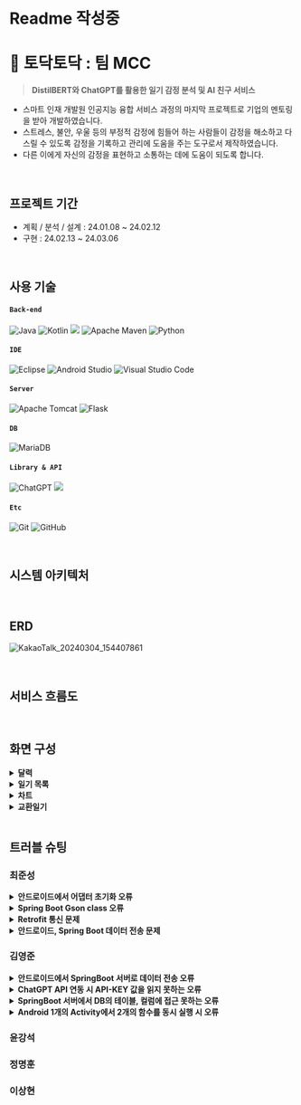 # Readme 작성중
# 📔 토닥토닥 : 팀 MCC

><strong>DistilBERT와 ChatGPT를 활용한 일기 감정 분석 및 AI 친구 서비스</strong>
* 스마트 인재 개발원 인공지능 융합 서비스 과정의 마지막 프로젝트로 기업의 멘토링을 받아 개발하였습니다.
* 스트레스, 불안, 우울 등의 부정적 감정에 힘들어 하는 사람들이 감정을 해소하고 다스릴 수 있도록 감정을 기록하고 관리에 도움을 주는 도구로서 제작하였습니다.
* 다른 이에게 자신의 감정을 표현하고 소통하는 데에 도움이 되도록 합니다.

</br>

## 프로젝트 기간
* 계획 / 분석 / 설계 : 24.01.08 ~ 24.02.12
* 구현 : 24.02.13 ~ 24.03.06

</br>

## 사용 기술
#### `Back-end`
![Java](https://img.shields.io/badge/java-%23ED8B00.svg?style=for-the-badge&logo=openjdk&logoColor=white)
![Kotlin](https://img.shields.io/badge/kotlin-%237F52FF.svg?style=for-the-badge&logo=kotlin&logoColor=white)
<img src="https://img.shields.io/badge/springboot-6DB33F?style=for-the-badge&logo=springboot&logoColor=white">
![Apache Maven](https://img.shields.io/badge/Apache%20Maven-C71A36?style=for-the-badge&logo=Apache%20Maven&logoColor=white)
![Python](https://img.shields.io/badge/python-3670A0?style=for-the-badge&logo=python&logoColor=ffdd54)
#### `IDE`
![Eclipse](https://img.shields.io/badge/Eclipse-FE7A16.svg?style=for-the-badge&logo=Eclipse&logoColor=white)
![Android Studio](https://img.shields.io/badge/Android%20Studio-3DDC84.svg?style=for-the-badge&logo=android-studio&logoColor=white)
![Visual Studio Code](https://img.shields.io/badge/Visual%20Studio%20Code-0078d7.svg?style=for-the-badge&logo=visual-studio-code&logoColor=white)
#### `Server`
![Apache Tomcat](https://img.shields.io/badge/apache%20tomcat-%23F8DC75.svg?style=for-the-badge&logo=apache-tomcat&logoColor=black)
![Flask](https://img.shields.io/badge/flask-%23000.svg?style=for-the-badge&logo=flask&logoColor=white)
#### `DB`
![MariaDB](https://img.shields.io/badge/MariaDB-003545?style=for-the-badge&logo=mariadb&logoColor=white)
#### `Library & API`
![ChatGPT](https://img.shields.io/badge/chatGPT-74aa9c?style=for-the-badge&logo=openai&logoColor=white)
<img src="https://img.shields.io/badge/Spring Data JPA-bcae79?style=for-the-badge&logo=&logoColor=white"/>
#### `Etc`
![Git](https://img.shields.io/badge/git-%23F05033.svg?style=for-the-badge&logo=git&logoColor=white)
![GitHub](https://img.shields.io/badge/github-%23121011.svg?style=for-the-badge&logo=github&logoColor=white)

</br>

## 시스템 아키텍처

</br>

## ERD
![KakaoTalk_20240304_154407861](https://github.com/smhrdMCC/TodakTodak/assets/160091299/0ff37d79-f322-46ad-9b09-1856f013adea)

</br>

## 서비스 흐름도

</br>

## 화면 구성
<details>
<summary><b>달력</b></summary>
<div markdown="1">

![image](https://github.com/smhrdMCC/TodakTodak/assets/150218820/c6303ff0-06b8-4cdd-9a3f-8947d2aafab8)


</div>
</details>

<details>
<summary><b>일기 목록</b></summary>
<div markdown="1">

![image](https://github.com/smhrdMCC/TodakTodak/assets/150218820/f503bb61-2be3-4281-aa76-dc5aed9881b4)

</div>
</details>

<details>
<summary><b>차트</b></summary>
<div markdown="1">

![image](https://github.com/smhrdMCC/TodakTodak/assets/150218820/9e1c9378-6e77-4033-bd87-c24a41621e2c)

</div>
</details>

<details>
<summary><b>교환일기</b></summary>
<div markdown="1">

![image](https://github.com/smhrdMCC/TodakTodak/assets/150218820/36c0983b-e2ec-443e-9721-8fd1f716a1c6)

</div>
</details>

</br>

## 트러블 슈팅
### 최준성
<details>
<summary><b>안드로이드에서 어댑터 초기화 오류</b></summary>
<div markdown="1">

---

　🧨 오류 내용

	달력에 클릭이벤트를 추가하면서 어댑터를 초기화 할때 val adapter = CalendarAdapter(dayList, this) 를 사용했는데 추가한 this가 작동하지 않음

　💡 해결 방법
- 클래스의 구현 인터페이스를 선언하지 않아서 발생한 일이었다.
- OnItemListener 인터페이스를 선언하는 것으로 문제를 해결하였다.

```Android
class MainActivity : AppCompatActivity(), OnItemListener 
```

</div>
</details>

<details>
<summary><b>Spring Boot Gson class 오류</b></summary>
<div markdown="1">

---

　🧨 오류 내용

	spring boot 서버에 maven으로 gson을 설치하여 사용하려고 했으나 gson 클래스를 찾을 수 없는 오류가 발생함

　💡 해결 방법
- 안드로이드 연결을 해제하고 서버를 정지시킨 후 gson삭제 -> gson 설치 후 프로젝트 업데이트를 진행함

</div>
</details>

<details>
<summary><b>Retrofit 통신 문제</b></summary>
<div markdown="1">

---

　🧨 오류 내용

	Retrofit객체를 생성하여 본문에 삽입해서 시도했으나 Retrofit으로 요청을 보내고 응답이 오기 전에 나머지 코드가 진행되어버려서 감정 목록이 Null로 진행되는 문제가 발생

　💡 해결 방법
- Retrofit의 응답코드 내부에 응답 이후의 코드를 넣는 방법으로 응답 이후 코드가 진행되게 만들 수 있었다.

```Android
private fun loadEmotion(selectedDate: LocalDate) {
        val call = RetrofitBuilder2.api.getEmotion(datemailVO(searchingFromMonth(selectedDate).toString(), usersingleton.userEmail))
        call.enqueue(object : Callback<ArrayList<emotiondate>> {

            override fun onResponse(
                call: Call<ArrayList<emotiondate>>,
                response: Response<ArrayList<emotiondate>>
            ) {
                if(response.isSuccessful){
                    setMonthView(response.body())
                    emotionsingleton.list = response.body()!!
                } else{
                    Log.d("RESPONSE ERROR: ", "2")
                }
            }
            override fun onFailure(call: Call<ArrayList<emotiondate>>, t: Throwable) {
                Log.d("CONNECTION FAILURE: ", t.localizedMessage)
            }
        })
    }
```

</div>
</details>

<details>
<summary><b>안드로이드, Spring Boot 데이터 전송 문제</b></summary>
<div markdown="1">

---

　🧨 오류 내용

	안드로이드에서 스프링서버로 데이터를 넘기는 과정에서 String타입으로 보낸 데이터를 쿼리문에 넣었을 때 결과를 얻을 수 없었음

　💡 해결 방법
- String 으로 보낸 데이터의 끝에 "가 추가되어서 결과가 나오지 않았다.
-  " 를 제거한 후 실행하자 결과를 얻을 수 있었다.

```Java
String saveDiary = info.replaceAll("\"", "");
		String[] save = saveDiary.split(":");
		String content = save[0];
		String user = save[1];
```

</div>
</details>

### 김영준
<details>
<summary><b>안드로이드에서 SpringBoot 서버로 데이터 전송 오류</b></summary>
<div markdown="1">

---

　🧨 오류 내용

	안드로이드에서 SpringBoot 서버로 데이터가 전송을 했으나 서버에서 로그가 안찍히는 오류

　💡 해결 방법
- 안드로이드 Retrofit 기능에 BaseURL에 아이피 주소를 localhost:port 작성하지 않고 10.0.0.2를 입력 후 해결
- 10.0.0.2는 안드로이드 에뮬레이터에서 127.0.0.1 즉 루프백 주소

```Android
val retrofit = Retrofit.Builder()
            .baseUrl("http://10.0.2.2:8100/")
            .addConverterFactory(GsonConverterFactory.create(gson))
            .build()
```

</div>
</details>

<details>
<summary><b>ChatGPT API 연동 시 API-KEY 값을 읽지 못하는 오류</b></summary>
<div markdown="1">

---

　🧨 오류 내용

	공식 문서에서는 API-KEY를 환경변수를 이용하여 가져왔으나 실제로 적용을 해보니 불러오지 못함

　💡 해결 방법
- open 함수를 사용하여 파일을 읽어 들인 후 변수에 저장하여 해결

```Python
with open('./gpt_api_key.txt', 'r') as f:
    api_key = f.read().strip()  # 시작/끝에 있는 모든 공백 제거
```

</div>
</details>
<details>
<summary><b>SpringBoot 서버에서 DB의 테이블, 컬럼에 접근 못하는 오류</b></summary>
<div markdown="1">

---

　🧨 오류 내용

	org.hibernate.exception.SQLGrammarException: could not extract ResultSet

　💡 해결 방법
- 해당 Entity java 파일들에 @Table(name = "tb_user"), @Column(name = "user_email") 어노테이션을 추가하여 해결

```Java
@Table(name = "tb_user")
public class User {

	@Id
	@Column(name = "user_email")
	private String userEmail;
	
	@Column(name = "user_nick")
	private String userNick;
}
```

</div>
</details>
<details>
<summary><b>Android 1개의 Activity에서 2개의 함수를 동시 실행 시 오류</b></summary>
<div markdown="1">

---

　🧨 오류 내용

	1개의 Activity 내에 2개의 함수를 실행을 시켜야하는 상황이 발생하였는데 첫번째 함수가 실행이 된 후 그 결과를 가지고 2번째 함수가 실행이 되야하는 상황

　💡 해결 방법
- 처음에는 sleep을 사용하여 해결을 하려고 했으나 sleep 시간 만큼 어플이 동작하지 않는 문제가 발생하였다
- 그래서 찾은 방법이 함수와 함수 사이에 Delay를 넣어 해결을 하였으나 멘토와 상담 후 새로운 방법으로 해결하였다
- Lambda 식 표현 방법을 사용하여 함수안에서 함수를 실행하여 해결하였다

```Android
requestChatGptFeedBack(
	prompt = feedback.prompt.toString(),
	onResult = {
	
	    feedback.aiRecommendation = binding.textView4.text.toString()
	    saveChatGptFeedBack(feedback.aiRecommendation.toString() + ":" + DiarySeqSingleton.diarySeq + ":"+ aiEmotion.aiEmo + ":" + date1)
	}
)
```

</div>
</details>

### 윤강석
### 정명훈
### 이상현

</br>

